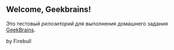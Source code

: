 ## Welcome, Geekbrains!
Это тестовый *репозиторий* для выполнения домашнего задания [GeekBrains](https://geekbrains.ru).

by Firebull
